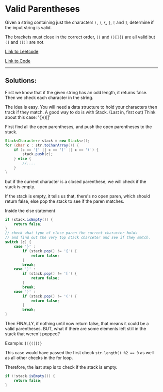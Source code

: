 # Valid Parentheses

Given a string containing just the characters `(`, `)`, `{`, `}`, `[` and `]`, 
determine if the input string is valid.

The brackets must close in the correct order, `()` and `()[]{}` are all valid but `(]` and `([)]` are not.


[Link to Leetcode](https://leetcode.com/problems/valid-parentheses/)

[Link to Code](ValidParen.java)

--------------------------------
## Solutions: 

First we know that if the given string has an odd length, it returns false.
Then we check each character in the string.


The idea is easy.
You will need a data structure to hold your characters then track if they match.
A good way to do is with Stack. (Last in, first out) Think about this case: '{}()[]' 

First find all the open parentheses, and push the open parentheses to the stack.

````java
Stack<Character> stack = new Stack<>();
for (char c : str.toCharArray()) {
	if (c == '{' || c == '[' || c == '(') {
		stack.push(c);
	} else {
		//....
	}
}
````

but if the current character is a closed parenthese, we will check if the stack is empty.

If the stack is empty, it tells us that, there's no open paren,
which should return false, else pop the stack to see if the paren matches.

Inside the else statement
````java
if (stack.isEmpty()) {
	return false;
}
// check what type of close paren the current character holds
// and find out the very top stack charceter and see if they match.
switch (c) {
	case '}' :
		if (stack.pop() != '{') {
			return false;
		}
		break;
	case ']' :
		if (stack.pop() != '[') {
			return false;
	    }
	    break;
	case ')' :
		if (stack.pop() != '(') {
			return false;
		}
		break;
}
````

Then FINALLY, if nothing until now return false,
that means it could be a valid parentheses.
BUT, what if there are some elements left still in the stack that weren't popped?

Example:
`[[{([])}`

This case would have passed the first check `str.length() %2 == 0`
as well as all other checks in the for loop.

Therefore, the last step is to check if the stack is empty.

````java
if (!stack.isEmpty()) {
	return false;
}
````

